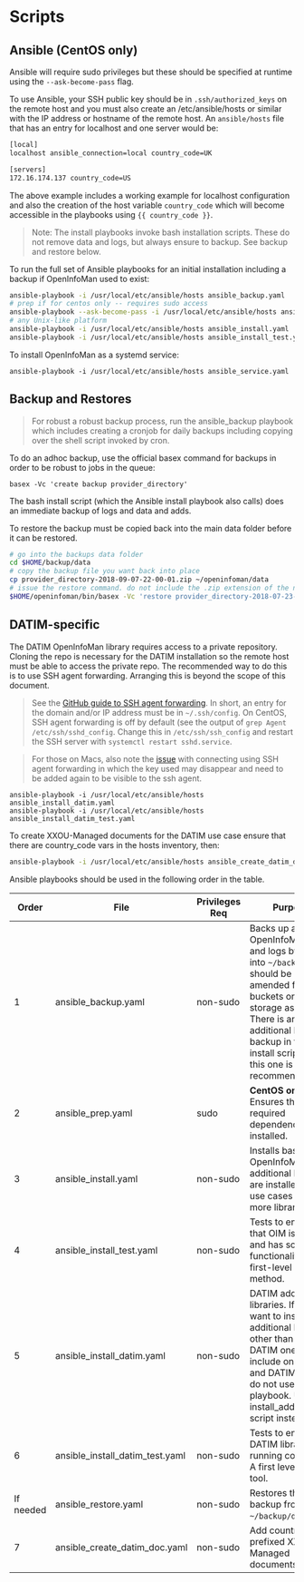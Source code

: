 # Scripts

## Ansible (CentOS only)

Ansible will require sudo privileges but these should be specified at runtime using the `--ask-become-pass` flag.

To use Ansible, your SSH public key should be in `.ssh/authorized_keys` on the remote host and you must also create an /etc/ansible/hosts or similar with the IP address or hostname of the remote host. An `ansible/hosts` file that has an entry for localhost and one server would be:

```sh
[local]
localhost ansible_connection=local country_code=UK

[servers]
172.16.174.137 country_code=US
```
The above example includes a working example for localhost configuration and also the creation of the host variable `country_code` which will become accessible in the playbooks using `{{ country_code }}`.

> Note: The install playbooks invoke bash installation scripts. These do not remove data and logs, but always ensure to backup. See backup and restore below.

To run the full set of Ansible playbooks for an initial installation including a backup if OpenInfoMan used to exist:

```sh
ansible-playbook -i /usr/local/etc/ansible/hosts ansible_backup.yaml
# prep if for centos only -- requires sudo access
ansible-playbook --ask-become-pass -i /usr/local/etc/ansible/hosts ansible_prep.yaml
# any Unix-like platform
ansible-playbook -i /usr/local/etc/ansible/hosts ansible_install.yaml
ansible-playbook -i /usr/local/etc/ansible/hosts ansible_install_test.yaml
```

To install OpenInfoMan as a systemd service:

```
ansible-playbook -i /usr/local/etc/ansible/hosts ansible_service.yaml
```


## Backup and Restores

>For robust a robust backup process, run the ansible_backup playbook which includes creating a cronjob for daily backups including copying over the shell script invoked by cron.

To do an adhoc backup, use the official basex command for backups in order to be robust to jobs in the queue:
```
basex -Vc 'create backup provider_directory'
```
The bash install script (which the Ansible install playbook also calls) does an immediate backup of logs and data and adds.

To restore the backup must be copied back into the main data folder before it can be restored.
```sh
# go into the backups data folder
cd $HOME/backup/data
# copy the backup file you want back into place
cp provider_directory-2018-09-07-22-00-01.zip ~/openinfoman/data
# issue the restore command. do not include the .zip extension of the name, e.g:
$HOME/openinfoman/bin/basex -Vc 'restore provider_directory-2018-07-23-12-09-47'
```

## DATIM-specific

The DATIM OpenInfoMan library requires access to a private repository. Cloning the repo is necessary for the DATIM installation so the remote host must be able to access the private repo. The recommended way to do this is to use SSH agent forwarding. Arranging this is beyond the scope of this document.

> See the [GitHub guide to SSH agent forwarding](https://developer.github.com/v3/guides/using-ssh-agent-forwarding). In short, an entry for the domain and/or IP address must be in `~/.ssh/config`. On CentOS, SSH agent forwarding is off by default (see the output of `grep Agent /etc/ssh/sshd_config`. Change this in `/etc/ssh/ssh_config` and restart the SSH server with `systemctl restart sshd.service`.

> For those on Macs, also note the [issue](https://apple.stackexchange.com/questions/254468/macos-sierra-doesn-t-seem-to-remember-ssh-keys-between-reboots) with connecting using SSH agent forwarding in which the key used may disappear and need to be added again to be visible to the ssh agent.


```
ansible-playbook -i /usr/local/etc/ansible/hosts ansible_install_datim.yaml
ansible-playbook -i /usr/local/etc/ansible/hosts ansible_install_datim_test.yaml
```

To create XXOU-Managed documents for the DATIM use case ensure that there are country_code vars in the hosts inventory, then:

```sh
ansible-playbook -i /usr/local/etc/ansible/hosts ansible_create_datim_doc.yaml
```

Ansible playbooks should be used in the following order in the table.

Order | File | Privileges Req | Purpose
--- | --- | --- | ---
1 | ansible_backup.yaml | non-sudo | Backs up any OpenInfoMan data and logs by default into `~/backup`. This should be amended for S3 buckets or other storage as well. There is an additional backup backup in the install script, but this one is recommended.
2 | ansible_prep.yaml | sudo | **CentOS only** Ensures the required dependencies are installed.
3 | ansible_install.yaml | non-sudo | Installs base OpenInfoMan. No additional libraries are installed. Most use cases require more libraries.
4 | ansible_install_test.yaml | non-sudo | Tests to ensure that OIM is running and has some functionality. A first-level support method.
5 | ansible_install_datim.yaml | non-sudo | DATIM additional libraries. If you want to install additional libaries other than just the DATIM ones (which include only DHIS2 and DATIM) then do not use this playbook. Use the install_additional.sh script instead.
6 | ansible_install_datim_test.yaml | non-sudo | Tests to ensure the DATIM libraries are running correctly. A first level support tool.
If needed | ansible_restore.yaml | non-sudo | Restores the latest backup from `~/backup/data`.
7 | ansible_create_datim_doc.yaml | non-sudo | Add country code prefixed XXOU-Managed documents.